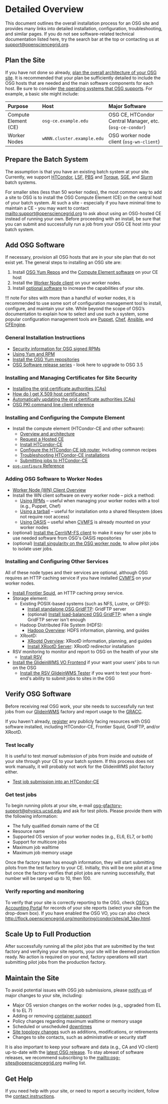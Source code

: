 Detailed Overview
=================

This document outlines the overall installation process for an OSG site and provides many links into detailed
installation, configuration, troubleshooting, and similar pages. If you do not see software-related technical
documentation listed here, try the search bar at the top or contacting us at
[support@opensciencegrid.org](mailto:support@opensciencegrid.org).

Plan the Site
-------------

If you have not done so already, [plan the overall architecture of your OSG site](site-planning).
It is recommended that your plan be sufficiently detailed to include the OSG hosts that are needed and the main software
components for each host.
Be sure to consider [the operating systems that OSG supports](release/supported_platforms). For example, a basic site might include:

| Purpose              | Host                                | Major Software                                           |
|:---------------------|:------------------------------------|:---------------------------------------------------------|
| Compute Element (CE) | `osg-ce.example.edu`                | OSG CE, HTCondor Central Manager, etc. (`osg-ce-condor`) |
| Worker Nodes         | `wNNN.cluster.example.edu`          | OSG worker node client (`osg-wn-client`)                 |

Prepare the Batch System
------------------------

The assumption is that you have an existing batch system at your site.
Currently, we support [HTCondor](http://research.cs.wisc.edu/htcondor/),
[LSF](https://www.ibm.com/us-en/marketplace/hpc-workload-management), [PBS](http://www.pbsworks.com) and
[Torque](https://adaptivecomputing.com/cherry-services/torque-resource-manager/),
[SGE](http://en.wikipedia.org/wiki/Oracle_Grid_Engine), and [Slurm](http://slurm.schedmd.com) batch systems.

For smaller sites (less than 50 worker nodes), the most common way to add a site to OSG is to install the OSG Compute
Element (CE) on the central host of your batch system.
At such a site - especially if you have minimal time to maintain a CE - you may want to contact
<mailto:support@opensciencegrid.org> to ask about using an OSG-hosted CE instead of running your own.
Before proceeding with an install, be sure that you can submit and successfully run a job from your OSG CE host into
your batch system.

Add OSG Software
----------------

If necessary, provision all OSG hosts that are in your site plan that do not exist yet.
The general steps to installing an OSG site are:

1. Install [OSG Yum Repos](/common/yum) and the [Compute Element software](#installing-and-configuring-the-compute-element)
   on your CE host
1. Install the [Worker Node client](#adding-osg-software-to-worker-nodes) on your worker nodes.
1. Install [optional software](#installing-and-configuring-other-services) to increase the capabilities of your site.

!!! note
    For sites with more than a handful of worker nodes, it is recommended to use some sort of configuration management
    tool to install, configure, and maintain your site.
    While beyond the scope of OSG’s documentation to explain how to select and use such a system, some popular
    configuration management tools are [Puppet](http://puppetlabs.com), [Chef](https://www.chef.io),
    [Ansible](https://www.ansible.com), and [CFEngine](http://cfengine.com).

### General Installation Instructions ###

-   [Security information for OSG signed RPMs](release/signing)
-   [Using Yum and RPM](release/yum-basics)
-   [Install the OSG Yum repositories](/common/yum)
-   [OSG Software release series](release/release_series) - look here to upgrade to OSG 3.5

### Installing and Managing Certificates for Site Security ###

-   [Installing the grid certificate authorities (CAs)](common/ca)
-   [How do I get X.509 host certificates?](security/host-certs)
-   [Automatically updating the grid certificate authorities (CAs)](security/certificate-management)
-   [OSG PKI command line client reference](security/certificate-management)

### Installing and Configuring the Compute Element ###

-   Install the compute element (HTCondor-CE and other software):
    -   [Overview and architecture](compute-element/htcondor-ce-overview)
    -   [Request a Hosted CE](/compute-element/hosted-ce)
    -   [Install HTCondor-CE](compute-element/install-htcondor-ce)
    -   [Configure the HTCondor-CE job router](compute-element/job-router-recipes), including common recipes
    -   [Troubleshooting HTCondor-CE installations](compute-element/troubleshoot-htcondor-ce)
    -   [Submitting jobs to HTCondor-CE](compute-element/submit-htcondor-ce)
-   [`osg-configure` Reference](other/configuration-with-osg-configure)

### Adding OSG Software to Worker Nodes ###

-   [Worker Node (WN) Client Overview](worker-node/using-wn)
-   Install the WN client software on every worker node – pick a method:
    -   [Using RPMs](worker-node/install-wn) – useful when managing your worker nodes with a tool (e.g., Puppet, Chef)
    -   [Using a tarball](worker-node/install-wn-tarball) – useful for installation onto a shared filesystem (does not
        require root access)
    -   [Using OASIS](worker-node/install-wn-oasis) – useful when [CVMFS](worker-node/install-cvmfs) is already mounted
        on your worker nodes
-   (optional) [Install the CernVM-FS client](worker-node/install-cvmfs) to make it easy for user jobs to use needed
    software from OSG's OASIS repositories
-   (optional) [Install singularity on the OSG worker node](worker-node/install-singularity), to allow pilot jobs to
    isolate user jobs.


### Installing and Configuring Other Services ###

All of these node types and their services are optional, although OSG requires an HTTP caching service if you have
installed [CVMFS](worker-node/install-cvmfs) on your worker nodes.

-   [Install Frontier Squid](data/frontier-squid), an HTTP caching proxy service.
-   Storage element:
    -   Existing POSIX-based systems (such as NFS, Lustre, or GPFS):
        -   [Install standalone OSG GridFTP](data/gridftp): GridFTP server
        -   (optional) [Install load-balanced OSG GridFTP](data/load-balanced-gridftp): when a single GridFTP server
            isn't enough
    -   Hadoop Distributed File System (HDFS):
        -   [Hadoop Overview](data/hadoop-overview): HDFS information, planning, and guides
    -   XRootD:
        -   [XRootd Overview](/data/xrootd/overview): XRootD information, planning, and guides
        -   [Install XRootD Server](/data/xrootd/install-storage-element): XRootD redirector installation
-   RSV monitoring to monitor and report to OSG on the health of your site
    -   [Install RSV](monitoring/install-rsv)
-   [Install the GlideinWMS VO Frontend](other/install-gwms-frontend) if your want your users' jobs to run on the OSG
    -   [Install the RSV GlideinWMS Tester](monitoring/install-rsv-gwms-tester) if you want to test your front-end's
        ability to submit jobs to sites in the OSG

Verify OSG Software
-------------------

Before receiving real OSG work, your site needs to successfully run test jobs from our
[GlideinWMS](http://glideinwms.fnal.gov/) factory and report usage to the [GRACC](https://gracc.opensciencegrid.org).


If you haven't already, [register](/common/registration.md) any publicly facing resources with OSG software installed,
including HTCondor-CE, Frontier Squid, GridFTP, and/or XRootD.

### Test locally ###

It is useful to test *manual* submission of jobs from inside and outside of your site through your CE to your batch
system.
If this process does not work manually, it will probably not work for the GlideinWMS pilot factory either.

-   [Test job submission into an HTCondor-CE](compute-element/submit-htcondor-ce)

### Get test jobs ####

To begin running pilots at your site, e-mail <osg-gfactory-support@physics.ucsd.edu> and ask for test pilots.
Please provide them with the following information:

-   The fully qualified domain name of the CE
-   Resource name
-   Supported OS version of your worker nodes (e.g., EL6, EL7, or both)
-   Support for multicore jobs
-   Maximum job walltime
-   Maximum job memory usage

Once the factory team has enough information, they will start submitting pilots from the test factory to your CE.
Initially, this will be one pilot at a time but once the factory verifies that pilot jobs are running successfully, that
number will be ramped up to 10, then 100.

### Verify reporting and monitoring ###

To verify that your site is correctly reporting to the OSG, check
[OSG's Accounting Portal](https://gracc.opensciencegrid.org/dashboard/db/site-summary) for records of your site reports
(select your site from the drop-down box). If you have enabled the OSG VO, you can also check
<http://flock.opensciencegrid.org/monitoring/condor/sites/all_1day.html>.

Scale Up to Full Production
---------------------------

After successfully running all the pilot jobs that are submitted by the test factory and verifying your site reports,
your site will be deemed production ready.
No action is required on your end, factory operations will start submitting pilot jobs from the production factory.

Maintain the Site
-----------------

To avoid potential issues with OSG job submissions, please [notify us](mailto:support@opensciencegrid.org) of major changes
to your site, including:

- Major OS version changes on the worker nodes (e.g., upgraded from EL 6 to EL 7)
- Adding or removing [container support](/worker-node/install-singularity)
- Policy changes regarding maximum walltime or memory usage
- Scheduled or unscheduled [downtimes](/common/registration#how-to-register-downtime)
- [Site topology changes](/common/registration) such as additions, modifications, or retirements
- Changes to site contacts, such as administrative or security staff

It is also important to keep your software and data (e.g., CA and VO client) up-to-date with the
[latest OSG release](/release/notes).
To stay abreast of software releases, we recommend subscribing to the <mailto:osg-sites@opensciencegrid.org> mailing
list.

Get Help
--------
If you need help with your site, or need to report a security incident,
follow the [contact instructions](/common/help).

